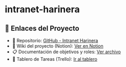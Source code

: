 # intranet-harinera

## 🔗 Enlaces del Proyecto

- 📁 Repositorio: [GitHub - Intranet Harinera](https://github.com/Marcalv23/intranet-harinera)
- 📄 Wiki del proyecto (Notion): [Ver en Notion](https://smoggy-enemy-0cc.notion.site/215992d47fea80afaa93d902127a230f?v=215992d47fea819db9d0000ce372c03a&p=215992d47fea80f58f75cf4ffee7963e&pm=c)
- 📋 Documentación de objetivos y roles: [Ver archivo](https://www.notion.so/Documentaci-n-del-Proyecto-215992d47fea80028043d09bedc75bc3)
- 📌 Tablero de Tareas (Trello): [Ir al tablero](https://trello.com/invite/b/68510622bd1802aaa5f77572/ATTI5d43e0adb575fb82ded9f8700796921eDB59D358/intranet-harinera-de-oriente)
